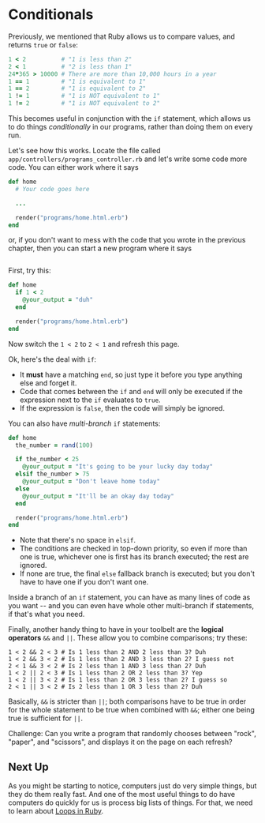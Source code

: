 # Conditionals

Previously, we mentioned that Ruby allows us to compare values, and returns `true` or `false`:

```ruby
1 < 2          # "1 is less than 2"
2 < 1          # "2 is less than 1"
24*365 > 10000 # There are more than 10,000 hours in a year
1 == 1         # "1 is equivalent to 1"
1 == 2         # "1 is equivalent to 2"
1 != 1         # "1 is NOT equivalent to 1"
1 != 2         # "1 is NOT equivalent to 2"
```

This becomes useful in conjunction with the `if` statement, which allows us to do things _conditionally_ in our programs, rather than doing them on every run.

Let's see how this works. Locate the file called `app/controllers/programs_controller.rb` and let's write some code more code. You can either work where it says

```ruby
def home
  # Your code goes here

  ...

  render("programs/home.html.erb")
end
```

or, if you don't want to mess with the code that you wrote in the previous chapter, then you can start a new program where it says

```ruby

```

First, try this:

```ruby
def home
  if 1 < 2
    @your_output = "duh"
  end

  render("programs/home.html.erb")
end
```

Now switch the `1 < 2` to `2 < 1` and refresh this page.

Ok, here's the deal with `if`:

 - It **must** have a matching `end`, so just type it before you type anything else and forget it.
 - Code that comes between the `if` and `end` will only be executed if the expression next to the `if` evaluates to `true`.
 - If the expression is `false`, then the code will simply be ignored.

You can also have _multi-branch_ `if` statements:

```ruby
def home
  the_number = rand(100)

  if the_number < 25
    @your_output = "It's going to be your lucky day today"
  elsif the_number > 75
    @your_output = "Don't leave home today"
  else
    @your_output = "It'll be an okay day today"
  end

  render("programs/home.html.erb")
end
```

 - Note that there's no space in `elsif`.
 - The conditions are checked in top-down priority, so even if more than one is true, whichever one is first has its branch executed; the rest are ignored.
 -  If none are true, the final `else` fallback branch is executed; but you don't have to have one if you don't want one.

Inside a branch of an `if` statement, you can have as many lines of code as you want -- and you can even have whole other multi-branch if statements, if that's what you need.

Finally, another handy thing to have in your toolbelt are the **logical operators** `&&` and `||`. These allow you to combine comparisons; try these:

```
1 < 2 && 2 < 3 # Is 1 less than 2 AND 2 less than 3? Duh
1 < 2 && 3 < 2 # Is 1 less than 2 AND 3 less than 2? I guess not
2 < 1 && 3 < 2 # Is 2 less than 1 AND 3 less than 2? Duh
1 < 2 || 2 < 3 # Is 1 less than 2 OR 2 less than 3? Yep
1 < 2 || 3 < 2 # Is 1 less than 2 OR 3 less than 2? I guess so
2 < 1 || 3 < 2 # Is 2 less than 1 OR 3 less than 2? Duh
```

Basically, `&&` is stricter than `||`; both comparisons have to be true in order for the whole statement to be true when combined with `&&`; either one being true is sufficient for `||`.

Challenge: Can you write a program that randomly chooses between "rock", "paper", and "scissors", and displays it on the page on each refresh?

## Next Up

As you might be starting to notice, computers just do very simple things, but they do them really fast. And one of the most useful things to do have computers do quickly for us is process big lists of things. For that, we need to learn about [Loops in Ruby](loops-in-ruby.md).